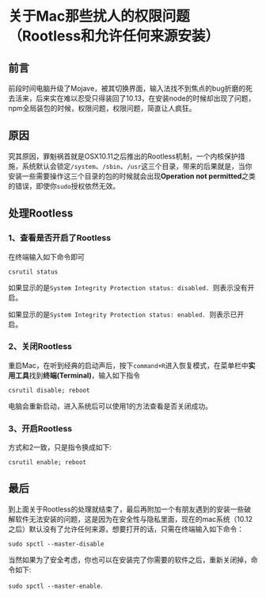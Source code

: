 # 关于Mac那些扰人的权限问题（Rootless和允许任何来源安装）

## 前言

前段时间电脑升级了Mojave，被其切换界面，输入法找不到焦点的bug折磨的死去活来，后来实在难以忍受只得装回了10.13，在安装node的时候却出现了问题，npm全局装包的时候，权限问题，权限问题，简直让人疯狂。

## 原因

究其原因，罪魁祸首就是OSX10.11之后推出的Rootless机制，一个内核保护措施，系统默认会锁定`/system`、`/sbin`、`/usr`这三个目录，带来的后果就是，当你安装一些需要操作这三个目录的包的时候就会出现**Operation not permitted**之类的错误，即使你`sudo`授权依然无效。

## 处理Rootless

### 1、查看是否开启了Rootless

在终端输入如下命令即可

`csrutil status `

如果显示的是`System Integrity Protection status: disabled. `则表示没有开启。

如果显示的是`System Integrity Protection status: enabled. `则表示已开启。

### 2、关闭Rootless

重启Mac，在听到经典的启动声后，按下`command+R`进入恢复模式，在菜单栏中**实用工具**找到**终端(Terminal)**，输入如下指令

`csrutil disable; reboot`

电脑会重新启动，进入系统后可以使用1的方法查看是否关闭成功。

### 3、开启Rootless

方式和2一致，只是指令换成如下:

``csrutil enable; reboot``

## 最后

到上面关于Rootless的处理就结束了，最后再附加一个有朋友遇到的安装一些破解软件无法安装的问题，这是因为在安全性与隐私里面，现在的mac系统（10.12之后）默认没有了允许任何来源，想要打开的话，只需在终端输入如下命令：

`sudo spctl --master-disable`

当然如果为了安全考虑，你也可以在安装完了你需要的软件之后，重新关闭掉，命令如下:

`sudo spctl --master-enable`.